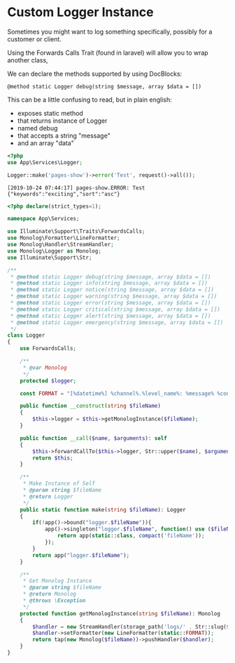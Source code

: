 # Custom Logger Instance

Sometimes you might want to log something specifically, possibly for a customer or client.

Using the Forwards Calls Trait (found in laravel) will allow you to wrap another class, 

We can declare the methods supported by using DocBlocks:

```
@method static Logger debug(string $message, array $data = [])
```

This can be a little confusing to read, but in plain english: 
- exposes static method 
- that returns instance of Logger 
- named debug 
- that accepts a string "message"
- and an array "data"

```php
<?php
use App\Services\Logger;

Logger::make('pages-show')->error('Test', request()->all());
```

```
[2019-10-24 07:44:17] pages-show.ERROR: Test {"keywords":"exciting","sort":"asc"}
```

```php
<?php declare(strict_types=1);

namespace App\Services;

use Illuminate\Support\Traits\ForwardsCalls;
use Monolog\Formatter\LineFormatter;
use Monolog\Handler\StreamHandler;
use Monolog\Logger as Monolog;
use Illuminate\Support\Str;

/**
 * @method static Logger debug(string $message, array $data = [])
 * @method static Logger info(string $message, array $data = [])
 * @method static Logger notice(string $message, array $data = [])
 * @method static Logger warning(string $message, array $data = [])
 * @method static Logger error(string $message, array $data = [])
 * @method static Logger critical(string $message, array $data = [])
 * @method static Logger alert(string $message, array $data = [])
 * @method static Logger emergency(string $message, array $data = [])
 */
class Logger
{
    use ForwardsCalls;

    /**
     * @var Monolog
     */
    protected $logger;

    const FORMAT = "[%datetime%] %channel%.%level_name%: %message% %context%\n";

    public function __construct(string $fileName)
    {
        $this->logger = $this->getMonologInstance($fileName);
    }

    public function __call($name, $arguments): self
    {
        $this->forwardCallTo($this->logger, Str::upper($name), $arguments);
        return $this;
    }

    /**
     * Make Instance of Self
     * @param string $fileName
     * @return Logger
     */
    public static function make(string $fileName): Logger
    {
        if(!app()->bound("logger.$fileName")){
            app()->singleton("logger.$fileName", function() use ($fileName){
                return app(static::class, compact('fileName'));
            });
        }
        return app("logger.$fileName");
    }

    /**
     * Get Monolog Instance
     * @param string $fileName
     * @return Monolog
     * @throws \Exception
     */
    protected function getMonologInstance(string $fileName): Monolog
    {
        $handler = new StreamHandler(storage_path('logs/' . Str::slug($fileName) . '.log'));
        $handler->setFormatter(new LineFormatter(static::FORMAT));
        return tap(new Monolog($fileName))->pushHandler($handler);
    }
}
```